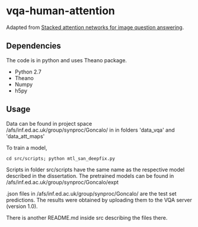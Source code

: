# vqa-human-attention
Adapted from
[Stacked attention networks for image question answering](http://arxiv.org/abs/1511.02274).

## Dependencies
The code is in python and uses Theano package.
- Python 2.7
- Theano
- Numpy
- h5py


## Usage

Data can be found in project space /afs/inf.ed.ac.uk/group/synproc/Goncalo/ in
in folders 'data_vqa' and 'data_att_maps'

To train a model,
```
cd src/scripts; python mtl_san_deepfix.py
```

Scripts in folder src/scripts have the same name as the respective model described in the dissertation.
The pretrained models can be found in /afs/inf.ed.ac.uk/group/synproc/Goncalo/expt

.json files in /afs/inf.ed.ac.uk/group/synproc/Goncalo/ are the test set predictions. The results were obtained by uploading them to the VQA server (version 1.0).

There is another README.md inside src describing the files there.
